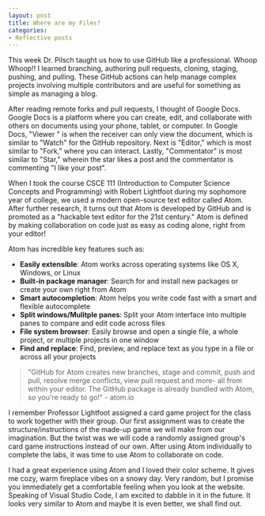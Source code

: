 ```yaml
---
layout: post
title: Where are my Files?
categories:
- Reflective posts
---
```

This week Dr. Pilsch taught us how to use GitHub like a professional. Whoop Whoop!! I learned branching, authoring pull requests, cloning, staging, pushing, and pulling. These GitHub actions can help manage complex projects involving multiple contributors and are useful for something as simple as managing a blog. 
<br/> 

After reading remote forks and pull requests, I thought of Google Docs. Google Docs is a platform where you can create, edit, and collaborate with others on documents using your phone, tablet, or computer. In Google Docs, "Viewer " is when the receiver can only view the document, which is similar to "Watch" for the GitHub repository. Next is "Editor," which is most similar to "Fork," where you can interact. Lastly, "Commentator" is most similar to "Star," wherein the star likes a post and the commentator is commenting "I like your post".   

When I took the course CSCE 111 (Introduction to Computer Science Concepts and Programming) with Robert Lightfoot during my sophomore year of college, we used a modern open-source text editor called Atom. After further research, it turns out that Atom is developed by GitHub and is promoted as a "hackable text editor for the 21st century." Atom is defined by making collaboration on code just as easy as coding alone, right from your editor! 
<br/>

Atom has incredible key features such as: 
  * **Easily extensible**: Atom works across operating systems like OS X, Windows, or Linux
  * **Built-in package manager**: Search for and install new packages or create your own right from Atom 
  * **Smart autocompletion**: Atom helps you write code fast with a smart and flexible autocomplete
  * **Split windows/Mulitple panes**: Split your Atom interface into multiple panes to compare and edit code across files 
  * **File system browser**: Easily browse and open a single file, a whole project, or multiple projects in one window
  * **Find and replace**: Find, preview, and replace text as you type in a file or across all your projects 

> "GitHub for Atom creates new branches, stage and commit, push and pull, resolve merge conflicts, view pull request and more- all from within your editor. The GitHub package is already bundled with Atom, so you're ready to go!" - atom.io  

I remember Professor Lightfoot assigned a card game project for the class to work together with their group. Our first assignment was to create the structure/instructions of the made-up game we will make from our imagination. But the twist was we will code a randomly assigned group's card game instructions instead of our own. After using Atom individually to complete the labs, it was time to use Atom to collaborate on code.
<br/>

I had a great experience using Atom and I loved their color scheme. It gives me cozy, warm fireplace vibes on a snowy day. Very random, but I promise you immediately get a comfortable feeling when you look at the website. Speaking of Visual Studio Code, I am excited to dabble in it in the future. It looks very similar to Atom and maybe it is even better, we shall find out. 
<br/>
